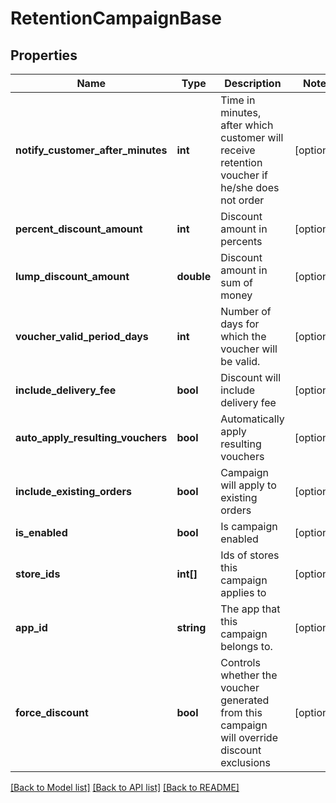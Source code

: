 # RetentionCampaignBase

## Properties
Name | Type | Description | Notes
------------ | ------------- | ------------- | -------------
**notify_customer_after_minutes** | **int** | Time in minutes, after which customer will receive retention voucher if he/she does not order | [optional] 
**percent_discount_amount** | **int** | Discount amount in percents | [optional] 
**lump_discount_amount** | **double** | Discount amount in sum of money | [optional] 
**voucher_valid_period_days** | **int** | Number of days for which the voucher will be valid. | [optional] 
**include_delivery_fee** | **bool** | Discount will include delivery fee | [optional] 
**auto_apply_resulting_vouchers** | **bool** | Automatically apply resulting vouchers | [optional] 
**include_existing_orders** | **bool** | Campaign will apply to existing orders | [optional] 
**is_enabled** | **bool** | Is campaign enabled | [optional] 
**store_ids** | **int[]** | Ids of stores this campaign applies to | [optional] 
**app_id** | **string** | The app that this campaign belongs to. | [optional] 
**force_discount** | **bool** | Controls whether the voucher generated from this campaign will override discount exclusions | [optional] 

[[Back to Model list]](../README.md#documentation-for-models) [[Back to API list]](../README.md#documentation-for-api-endpoints) [[Back to README]](../README.md)


